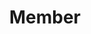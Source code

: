 ---
layout: profiles
permalink: /member/
title: Member
description: Members of the lab 🌱.
nav: true
nav_order: 4

profiles:
  # if you want to include more than one profile, just replicate the following block
  # and create one content file for each profile inside _pages/
  - align: right
    image: wsh.jpeg
    content: about_wsh.md
    image_circular: true # crops the image to make it circular
  - align: left
    image: lixia.jpg
    content: about_lixia.md
    image_circular: true # crops the image to make it circular
    not_first: true
  - align: right
    image: zhw.jpg
    content: about_zhw.md
    image_circular: true # crops the image to make it circular
    not_first: true
  - align: left
    image: gjy.jpg
    content: about_gjy.md
    image_circular: true # crops the image to make it circular
    not_first: true
  - align: right
    image: ckw.jpg
    content: about_ckw.md
    image_circular: true # crops the image to make it circular
    not_first: true
  - align: left
    image: hy.jpg
    content: about_hy.md
    image_circular: true # crops the image to make it circular
    not_first: true
  - align: right
    image: zwg.jpg
    content: about_zwg.md
    image_circular: true # crops the image to make it circular
    not_first: true
  - align: left
    image: hwj.jpg
    content: about_hwj.md
    image_circular: true # crops the image to make it circular
    not_first: true
  - align: right
    image: gyz.jpg
    content: about_gyz.md
    image_circular: true # crops the image to make it circular
    not_first: true
  - align: left
    image: fn.jpg
    content: about_fn.md
    image_circular: true # crops the image to make it circular
    not_first: true

profiles2:
  - align: right
    image: tfy-life.jpg
    content: about_tfy.md
    image_circular: true # crops the image to make it circular 
---